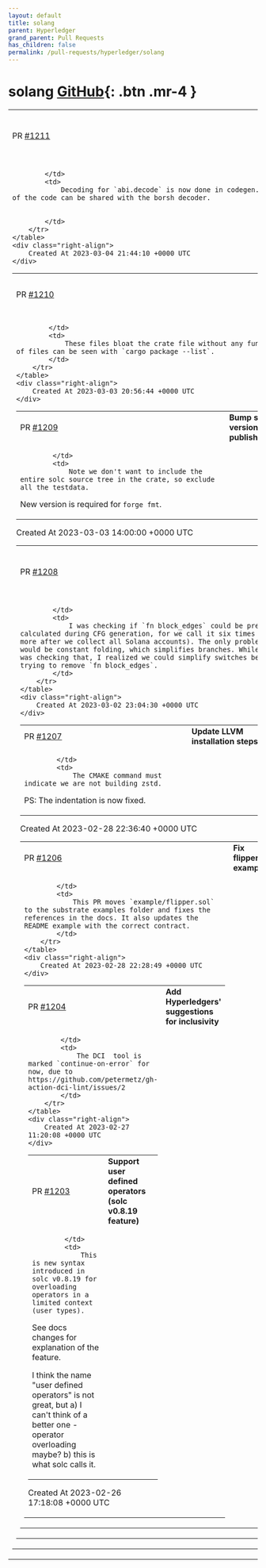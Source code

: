 ```yaml
---
layout: default
title: solang
parent: Hyperledger
grand_parent: Pull Requests
has_children: false
permalink: /pull-requests/hyperledger/solang
---
```


# solang <span class="fs-3 right-align">[GitHub](https://github.com/hyperledger/solang){: .btn .mr-4 }</span>


<div>
    <table>
        <tr>
            <td>
                PR <a href="https://github.com/hyperledger/solang/pull/1211" class=".btn">#1211</a>
            </td>
            <td>
                <b>
                    Refactor scale decoder into codegen
                </b>
            </td>
        </tr>
        <tr>
            <td>
                
            </td>
            <td>
                Decoding for `abi.decode` is now done in codegen. Like with the encoder, most of the code can be shared with the borsh decoder.


            </td>
        </tr>
    </table>
    <div class="right-align">
        Created At 2023-03-04 21:44:10 +0000 UTC
    </div>
</div>

<div>
    <table>
        <tr>
            <td>
                PR <a href="https://github.com/hyperledger/solang/pull/1210" class=".btn">#1210</a>
            </td>
            <td>
                <b>
                    Remove unnecessary files from solang crate
                </b>
            </td>
        </tr>
        <tr>
            <td>
                
            </td>
            <td>
                These files bloat the crate file without any function. The list of files can be seen with `cargo package --list`.
            </td>
        </tr>
    </table>
    <div class="right-align">
        Created At 2023-03-03 20:56:44 +0000 UTC
    </div>
</div>

<div>
    <table>
        <tr>
            <td>
                PR <a href="https://github.com/hyperledger/solang/pull/1209" class=".btn">#1209</a>
            </td>
            <td>
                <b>
                    Bump solang-parser version for crate publish
                </b>
            </td>
        </tr>
        <tr>
            <td>
                
            </td>
            <td>
                Note we don't want to include the entire solc source tree in the crate, so exclude all the testdata.

New version is required for `forge fmt`.
            </td>
        </tr>
    </table>
    <div class="right-align">
        Created At 2023-03-03 14:00:00 +0000 UTC
    </div>
</div>

<div>
    <table>
        <tr>
            <td>
                PR <a href="https://github.com/hyperledger/solang/pull/1208" class=".btn">#1208</a>
            </td>
            <td>
                <b>
                    Simplify switch in constant folding
                </b>
            </td>
        </tr>
        <tr>
            <td>
                
            </td>
            <td>
                I was checking if `fn block_edges` could be pre-calculated during CFG generation, for we call it six times (one more after we collect all Solana accounts). The only problem would be constant folding, which simplifies branches. While I was checking that, I realized we could simplify switches before trying to remove `fn block_edges`.
            </td>
        </tr>
    </table>
    <div class="right-align">
        Created At 2023-03-02 23:04:30 +0000 UTC
    </div>
</div>

<div>
    <table>
        <tr>
            <td>
                PR <a href="https://github.com/hyperledger/solang/pull/1207" class=".btn">#1207</a>
            </td>
            <td>
                <b>
                    Update LLVM installation steps
                </b>
            </td>
        </tr>
        <tr>
            <td>
                
            </td>
            <td>
                The CMAKE command must indicate we are not building zstd. 

PS: The indentation is now fixed.
            </td>
        </tr>
    </table>
    <div class="right-align">
        Created At 2023-02-28 22:36:40 +0000 UTC
    </div>
</div>

<div>
    <table>
        <tr>
            <td>
                PR <a href="https://github.com/hyperledger/solang/pull/1206" class=".btn">#1206</a>
            </td>
            <td>
                <b>
                    Fix flipper.sol example
                </b>
            </td>
        </tr>
        <tr>
            <td>
                
            </td>
            <td>
                This PR moves `example/flipper.sol` to the substrate examples folder and fixes the references in the docs. It also updates the README example with the correct contract.
            </td>
        </tr>
    </table>
    <div class="right-align">
        Created At 2023-02-28 22:28:49 +0000 UTC
    </div>
</div>

<div>
    <table>
        <tr>
            <td>
                PR <a href="https://github.com/hyperledger/solang/pull/1204" class=".btn">#1204</a>
            </td>
            <td>
                <b>
                    Add Hyperledgers' suggestions for inclusivity
                </b>
            </td>
        </tr>
        <tr>
            <td>
                
            </td>
            <td>
                The DCI  tool is marked `continue-on-error` for now, due to https://github.com/petermetz/gh-action-dci-lint/issues/2
            </td>
        </tr>
    </table>
    <div class="right-align">
        Created At 2023-02-27 11:20:08 +0000 UTC
    </div>
</div>

<div>
    <table>
        <tr>
            <td>
                PR <a href="https://github.com/hyperledger/solang/pull/1203" class=".btn">#1203</a>
            </td>
            <td>
                <b>
                    Support user defined operators (solc v0.8.19 feature)
                </b>
            </td>
        </tr>
        <tr>
            <td>
                
            </td>
            <td>
                This is new syntax introduced in solc v0.8.19 for overloading operators in a limited context (user types).

See docs changes for explanation of the feature.

I think the name "user defined operators" is not great, but a) I can't think of a better one - operator overloading maybe? b) this is what solc calls it.
            </td>
        </tr>
    </table>
    <div class="right-align">
        Created At 2023-02-26 17:18:08 +0000 UTC
    </div>
</div>

